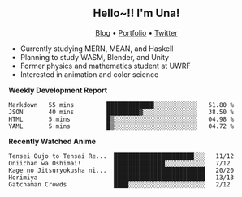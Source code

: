 <h2 align="center">
  Hello~!! I'm Una!
</h2>

<p align="center">
  <a href="https://anarchy.website/">Blog</a> &bull;
  <a href="https://una-ada.github.io/">Portfolio</a> &bull;
  <a href="https://twitter.com/xn__z7x">Twitter</a>
</p>

- Currently studying MERN, MEAN, and Haskell
- Planning to study WASM, Blender, and Unity
- Former physics and mathematics student at UWRF
- Interested in animation and color science

**Weekly Development Report**

<!--START_SECTION:waka-->

```text
Markdown   55 mins         █████████████░░░░░░░░░░░░   51.80 %
JSON       40 mins         █████████▓░░░░░░░░░░░░░░░   38.50 %
HTML       5 mins          █▒░░░░░░░░░░░░░░░░░░░░░░░   04.98 %
YAML       5 mins          █▒░░░░░░░░░░░░░░░░░░░░░░░   04.72 %
```

<!--END_SECTION:waka-->

**Recently Watched Anime**

<!-- RECENT-ANIME:START -->

    Tensei Oujo to Tensai Re...  ██████████████████████░░░   11/12
    Oniichan wa Oshimai!         ██████████████░░░░░░░░░░░   7/12
    Kage no Jitsuryokusha ni...  █████████████████████████   20/20
    Horimiya                     █████████████████████████   13/13
    Gatchaman Crowds             ████░░░░░░░░░░░░░░░░░░░░░   2/12
<!-- RECENT-ANIME:END -->
